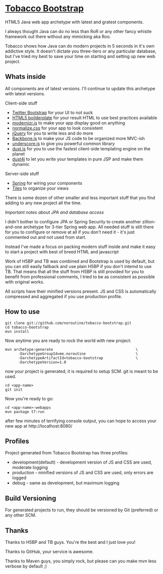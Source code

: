 [Tobacco Bootstrap](http://noroutine.github.com/tobacco-bootstrap)
=================

HTML5 Java web app archetype with latest and gratest components.

I always thought Java can do no less than RoR or any other fancy whistle framework out there without any mimicking aka Roo. 

Tobacco shows how Java can do modern projects in 5 seconds in it's own addictive style. It doesn't dictate you three-tiers or any particular database, but I've tried my best to save your time on starting and setting up new web project.

Whats inside
------------

All components are of latest versions. I'll continue to update this archetype with latest versions.

Client-side stuff 
* [Twitter Bootstrap](http://twitter.github.com/bootstrap/) for your UI to not suck
* [HTML5 boilderplate](http://html5boilerplate.com/) for your result HTML to use best practices available
* [modernizr.js](http://modernizr.com/) to make your app display good on anything
* [normalize.css](http://necolas.github.com/normalize.css/) for your app to look consistent
* [jQuery](http://jquery.com/) for you to write less and do more
* [Backbone.js](http://backbonejs.org/) to make your JS code to be organized more MVC-ish
* [underscore.js](http://underscorejs.org/) to give you powerful common library
* [dust.js](linkedin.github.com/dustjs/) for you to use the fastest client-side templating engine on the planet
* [dust4j](http://dust4j.noroutine.me/) to let you write your templates in pure JSP and make them dynamic

Server-side stuff
* [Spring](http://www.springsource.org/) for wiring your components
* [Tiles](http://tiles.apache.org/) to organize your views

There is some dozen of other smaller and less important stuff that you find adding to any new project all the time. 

_Important notes about JPA and database access_

I didn't bother to configure JPA or Spring Security to create another zillion-and-one archetype for 3-tier Spring web app. 
All needed stuff is still there for you to configure or remove at all if you don't need it - it's just commented out and not used from start. 

Instead I've made a focus on packing modern stuff inside and make it easy to start a project with best of breed HTML and javascript

Work of H5BP and TB was combined and Bootstrap is used by default, but you can still easily fallback and use plain H5BP if you don't intemd to use TB.
That means that all the stuff from H5BP is still provided for you to benefit from professional comments, I tried to be as consistent as possible with original works.

All scripts have their minified versions present. JS and CSS is automatically compressed and aggregated if you use production profile. 

How to use
----------

    git clone git://github.com/noroutine/tobacco-bootstrap.git
    cd tobacco-bootstrap
    mvn install

Now anytime you are ready to rock the world with new project:

    mvn archetype:generate                                      \
          -DarchetypeGroupId=me.noroutine                       \
          -DarchetypeArtifactId=tobacco-bootstrap               \
          -DarchetypeVersion=1.0

now your project is generated, it is required to setup SCM. git is meant to be used.
    
    cd <app-name>
    git init

Now you're ready to go:

    cd <app-name>-webapps
    mvn package t7:run

after few minutes of terrifying console output, you can hope to access your new app at http://localhost:8080/<app-name>

Profiles
--------

Project generated from Tobacco Bootstrap has three profiles:
* development(default) - development version of JS and CSS are used, moderate logging
* production - minified versions of JS and CSS are used, only errors are logged
* debug - same as development, but maximum logging

Build Versioning
----------------

For generated projects to run, they should be versioned by Git (preferred) or any other SCM.

Thanks
------

Thanks to H5BP and TB guys. You're the best and I just love you!

Thanks to GitHub, your service is awesome.

Thanks to Maven guys, you simply rock, but please can you make mvn less verbose by default ;)


